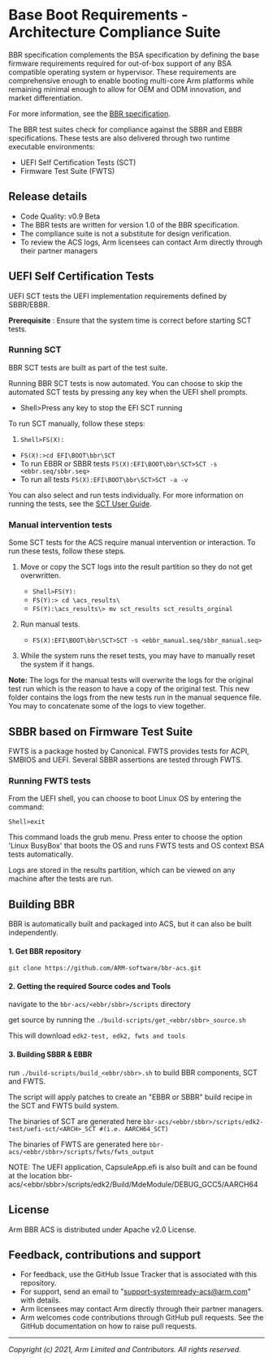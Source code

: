# Base Boot Requirements - Architecture Compliance Suite
BBR specification complements the BSA specification by defining the base firmware requirements
required for out-of-box support of any BSA compatible operating system or hypervisor. These requirements are comprehensive enough
to enable booting multi-core Arm platforms while remaining minimal enough to allow for OEM and ODM innovation, and
market differentiation.

For more information, see the [BBR specification](https://developer.arm.com/documentation/den0044/latest).

The BBR test suites check for compliance against the SBBR and EBBR specifications. These tests are also delivered through two runtime executable environments:
  - UEFI Self Certification Tests (SCT)
  - Firmware Test Suite (FWTS)

## Release details
- Code Quality: v0.9 Beta
- The BBR tests are written for version 1.0 of the BBR specification.
- The compliance suite is not a substitute for design verification.
- To review the ACS logs, Arm licensees can contact Arm directly through their partner managers

## UEFI Self Certification Tests
UEFI SCT tests the UEFI implementation requirements defined by SBBR/EBBR.

**Prerequisite** : Ensure that the system time is correct before starting SCT tests.

### Running SCT
BBR SCT tests are built as part of the test suite. <br />

Running BBR SCT tests is now automated. You can choose to skip the automated SCT tests by pressing any key when the UEFI shell prompts.

- Shell>Press any key to stop the EFI SCT running

To run SCT manually, follow these steps:


1. `Shell>FS(X):`
- `FS(X):>cd EFI\BOOT\bbr\SCT`
- To run EBBR or SBBR tests
 `FS(X):EFI\BOOT\bbr\SCT>SCT -s <ebbr.seq/sbbr.seq>`
 - To run all tests
 `FS(X):EFI\BOOT\bbr\SCT>SCT -a -v`
 

You can also select and run tests individually. For more information on running the tests, see the [SCT User Guide](http://www.uefi.org/testtools).

### Manual intervention tests
Some SCT tests for the ACS require manual intervention or interaction.
To run these tests, follow these steps.

1. Move or copy the SCT logs into the result partition so they do not get overwritten.

	- `Shell>FS(Y):`
	- `FS(Y):> cd \acs_results\`
	- `FS(Y):\acs_results\> mv sct_results sct_results_orginal`



2. Run manual tests.

	- `FS(X):EFI\BOOT\bbr\SCT>SCT -s <ebbr_manual.seq/sbbr_manual.seq>`
 
3. While the system runs the reset tests, you may have to manually reset the system if it hangs.

**Note:** The logs for the manual tests will overwrite the logs for the original test run which is the reason to have a copy of the original test. This new folder contains the logs from the new tests run in the manual sequence file. You may to concatenate some of the logs to view together.



## SBBR based on Firmware Test Suite
FWTS is a package hosted by Canonical. FWTS provides tests for ACPI, SMBIOS and UEFI.
Several SBBR assertions are tested through FWTS.

### Running FWTS tests

From the UEFI shell, you can choose to boot Linux OS by entering the command:

`Shell>exit`

This command loads the grub menu. Press enter to choose the option 'Linux BusyBox' that boots the OS and runs FWTS tests and OS context BSA tests automatically. <br />

Logs are stored in the results partition, which can be viewed on any machine after the tests are run.


## Building BBR
BBR is automatically built and packaged into ACS, but it can also be built independently.

#### 1.  Get BBR repository
`git clone https://github.com/ARM-software/bbr-acs.git`

#### 2. Getting the required Source codes and Tools
navigate to the `bbr-acs/<ebbr/sbbr>/scripts` directory

get source by running the
`./build-scripts/get_<ebbr/sbbr>_source.sh`

This will download `edk2-test, edk2, fwts and tools`

#### 3. Building SBBR & EBBR
 run 
`./build-scripts/build_<ebbr/sbbr>.sh`
to build BBR components, SCT and FWTS.

The script will apply  patches to create an "EBBR or SBBR" build recipe in the SCT and FWTS build system.

The binaries of SCT are generated here
    `bbr-acs/<ebbr/sbbr>/scripts/edk2-test/uefi-sct/<ARCH>_SCT #(i.e. AARCH64_SCT)`

The binaries of FWTS are generated here
    `bbr-acs/<ebbr/sbbr>/scripts/fwts/fwts_output`

NOTE: The UEFI application, CapsuleApp.efi is also built and can be found at the location bbr-acs/<ebbr/sbbr>/scripts/edk2/Build/MdeModule/DEBUG_GCC5/AARCH64 <br />

## License
 
Arm BBR ACS is distributed under Apache v2.0 License.


## Feedback, contributions and support

 - For feedback, use the GitHub Issue Tracker that is associated with this repository.
 - For support, send an email to "support-systemready-acs@arm.com" with details.
 - Arm licensees may contact Arm directly through their partner managers.
 - Arm welcomes code contributions through GitHub pull requests. See the GitHub documentation on how to raise pull requests.

--------------

*Copyright (c) 2021, Arm Limited and Contributors. All rights reserved.*
